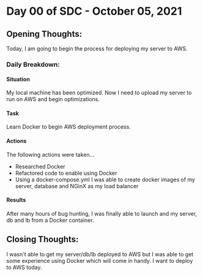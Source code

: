 # Day 00 of SDC - October 05, 2021

## Opening Thoughts:

Today, I am going to begin the process for deploying my server to AWS.

### Daily Breakdown:

#### Situation

My local machine has been optimized. Now I need to upload my server to run on AWS and begin optimizations.

#### Task

Learn Docker to begin AWS deployment process.

#### Actions

The following actions were taken...

- Researched Docker
- Refactored code to enable using Docker
- Using a docker-compose.yml I was able to create docker images of my server, database and NGinX as my load balancer

#### Results

After many hours of bug hunting, I was finally able to launch and my server, db and lb from a Docker container.

## Closing Thoughts:

I wasn't able to get my server/db/lb deployed to AWS but I was able to get some experience using Docker which will come in handy. I want to deploy to AWS today.